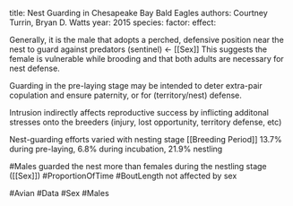 title: Nest Guarding in Chesapeake Bay Bald Eagles
authors: Courtney Turrin, Bryan D. Watts
year: 2015
species: 
factor:
effect:

Generally, it is the male that adopts a perched, defensive position near the nest to guard against predators (sentinel) <- [[Sex]]
This suggests the female is vulnerable while brooding and that both adults are necessary for nest defense.

Guarding in the pre-laying stage may be intended to deter extra-pair copulation and ensure paternity, or for (territory/nest) defense.

Intrusion indirectly affects reproductive success by inflicting additonal stresses onto the breeders (injury, lost opportunity, territory defense, etc) 

Nest-guarding efforts varied with nesting stage [[Breeding Period]] 
13.7% during pre-laying, 6.8% during incubation, 21.9% nestling

#Males guarded the nest more than females during the nestling stage ([[Sex]]) #ProportionOfTime 
#BoutLength not affected by sex

#Avian #Data #Sex #Males